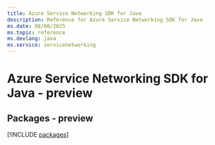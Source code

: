```yaml
---
title: Azure Service Networking SDK for Java
description: Reference for Azure Service Networking SDK for Java
ms.date: 08/08/2025
ms.topic: reference
ms.devlang: java
ms.service: servicenetworking
---
```

# Azure Service Networking SDK for Java - preview
## Packages - preview
[!INCLUDE [packages](service-networking-index.md)]
